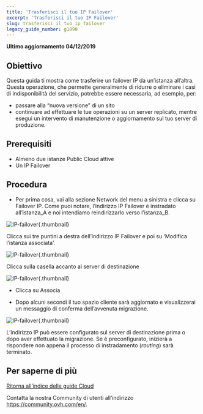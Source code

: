```yaml
---
title: 'Trasferisci il tuo IP Failover'
excerpt: 'Trasferisci il tuo IP Failover'
slug: trasferisci_il_tuo_ip_failover
legacy_guide_number: g1890
---
```


**Ultimo aggiornamento 04/12/2019**

## Obiettivo
Questa guida ti mostra come trasferire un failover IP da un’istanza all’altra. Questa operazione, che permette generalmente di ridurre o eliminare i casi di indisponibilità del servizio, potrebbe essere necessaria, ad esempio, per:

- passare alla “nuova versione” di un sito
- continuare ad effettuare le tue operazioni su un server replicato, mentre esegui un intervento di manutenzione o aggiornamento sul tuo server di produzione.


## Prerequisiti

- Almeno due istanze Public Cloud attive
- Un IP Failover


## Procedura

- Per prima cosa, vai alla sezione Network del menu a sinistra e clicca su Failover IP. Come puoi notare, l’indirizzo IP Failover è instradato all’istanza_A e noi intendiamo reindirizzarlo verso l’istanza_B.

![IP-failover](images/failover.png){.thumbnail}

Clicca sui tre puntini a destra dell’indirizzo IP Failover e poi su ‘Modifica l’istanza associata’.

![IP-failover](images/modify.png){.thumbnail}

Clicca sulla casella accanto al server di destinazione

![IP-failover](images/modify1.png){.thumbnail}

- Clicca su Associa

- Dopo alcuni secondi il tuo spazio cliente sarà aggiornato e visualizzerai un messaggio di conferma dell’avvenuta migrazione.

![IP-failover](images/modify2.png){.thumbnail}


L’indirizzo IP può essere configurato sul server di destinazione prima o dopo aver effettuato la migrazione. Se è preconfigurato, inizierà a rispondere non appena il processo di instradamento (<i>routing</i>) sarà terminato.


## Per saperne di più

[Ritorna all’indice delle guide Cloud]({legacy}1785)

Contatta la nostra Community di utenti all’indirizzo <https://community.ovh.com/en/>.